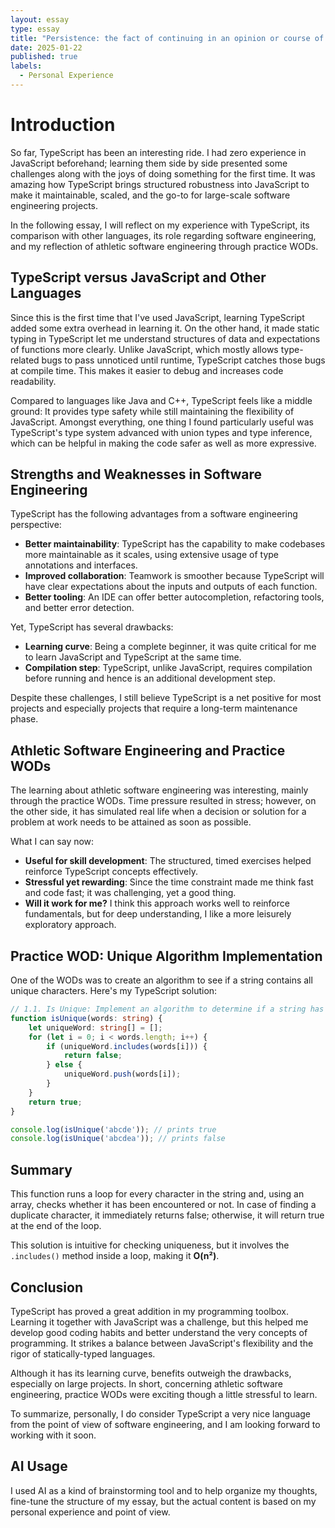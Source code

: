 ```yaml
---
layout: essay  
type: essay  
title: "Persistence: the fact of continuing in an opinion or course of action despite difficulty or opposition."  
date: 2025-01-22  
published: true  
labels:  
  - Personal Experience  
---
```



# Introduction  
So far, TypeScript has been an interesting ride. I had zero experience in JavaScript beforehand; learning them side by side presented some challenges along with the joys of doing something for the first time. It was amazing how TypeScript brings structured robustness into JavaScript to make it maintainable, scaled, and the go-to for large-scale software engineering projects.  

In the following essay, I will reflect on my experience with TypeScript, its comparison with other languages, its role regarding software engineering, and my reflection of athletic software engineering through practice WODs.  

## TypeScript versus JavaScript and Other Languages  
Since this is the first time that I've used JavaScript, learning TypeScript added some extra overhead in learning it. On the other hand, it made static typing in TypeScript let me understand structures of data and expectations of functions more clearly. Unlike JavaScript, which mostly allows type-related bugs to pass unnoticed until runtime, TypeScript catches those bugs at compile time. This makes it easier to debug and increases code readability.  

Compared to languages like Java and C++, TypeScript feels like a middle ground: It provides type safety while still maintaining the flexibility of JavaScript. Amongst everything, one thing I found particularly useful was TypeScript's type system advanced with union types and type inference, which can be helpful in making the code safer as well as more expressive.  

## Strengths and Weaknesses in Software Engineering  
TypeScript has the following advantages from a software engineering perspective:  

- **Better maintainability**: TypeScript has the capability to make codebases more maintainable as it scales, using extensive usage of type annotations and interfaces.  
- **Improved collaboration**: Teamwork is smoother because TypeScript will have clear expectations about the inputs and outputs of each function.  
- **Better tooling**: An IDE can offer better autocompletion, refactoring tools, and better error detection.  

Yet, TypeScript has several drawbacks:  

- **Learning curve**: Being a complete beginner, it was quite critical for me to learn JavaScript and TypeScript at the same time.  
- **Compilation step**: TypeScript, unlike JavaScript, requires compilation before running and hence is an additional development step.  

Despite these challenges, I still believe TypeScript is a net positive for most projects and especially projects that require a long-term maintenance phase.  

## Athletic Software Engineering and Practice WODs  
The learning about athletic software engineering was interesting, mainly through the practice WODs. Time pressure resulted in stress; however, on the other side, it has simulated real life when a decision or solution for a problem at work needs to be attained as soon as possible.  

What I can say now:  

- **Useful for skill development**: The structured, timed exercises helped reinforce TypeScript concepts effectively.  
- **Stressful yet rewarding**: Since the time constraint made me think fast and code fast; it was challenging, yet a good thing.  
- **Will it work for me?** I think this approach works well to reinforce fundamentals, but for deep understanding, I like a more leisurely exploratory approach.  

## Practice WOD: Unique Algorithm Implementation  
One of the WODs was to create an algorithm to see if a string contains all unique characters. Here's my TypeScript solution:  

```typescript
// 1.1. Is Unique: Implement an algorithm to determine if a string has all unique characters.
function isUnique(words: string) {
    let uniqueWord: string[] = [];
    for (let i = 0; i < words.length; i++) {
        if (uniqueWord.includes(words[i])) {
            return false;
        } else {
            uniqueWord.push(words[i]);
        }
    }
    return true;
}

console.log(isUnique('abcde')); // prints true
console.log(isUnique('abcdea')); // prints false
```
## Summary  
This function runs a loop for every character in the string and, using an array, checks whether it has been encountered or not. In case of finding a duplicate character, it immediately returns false; otherwise, it will return true at the end of the loop.  

This solution is intuitive for checking uniqueness, but it involves the `.includes()` method inside a loop, making it **O(n²)**.  

## Conclusion  
TypeScript has proved a great addition in my programming toolbox. Learning it together with JavaScript was a challenge, but this helped me develop good coding habits and better understand the very concepts of programming. It strikes a balance between JavaScript's flexibility and the rigor of statically-typed languages.  

Although it has its learning curve, benefits outweigh the drawbacks, especially on large projects. In short, concerning athletic software engineering, practice WODs were exciting though a little stressful to learn.  

To summarize, personally, I do consider TypeScript a very nice language from the point of view of software engineering, and I am looking forward to working with it soon.  

## AI Usage  
I used AI as a kind of brainstorming tool and to help organize my thoughts, fine-tune the structure of my essay, but the actual content is based on my personal experience and point of view.  

